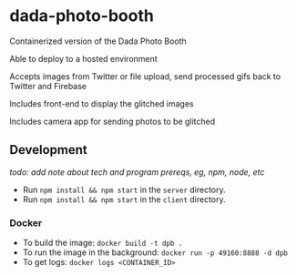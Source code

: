 # dada-photo-booth

Containerized version of the Dada Photo Booth

Able to deploy to a hosted environment

Accepts images from Twitter or file upload, send processed gifs back to Twitter and Firebase

Includes front-end to display the glitched images

Includes camera app for sending photos to be glitched

## Development

_todo: add note about tech and program prereqs, eg, npm, node, etc_

- Run `npm install && npm start` in the `server` directory.
- Run `npm install && npm start` in the `client` directory.

### Docker
- To build the image: `docker build -t dpb .`
- To run the image in the background: `docker run -p 49160:8888 -d dpb`
- To get logs: `docker logs <CONTAINER_ID>`
